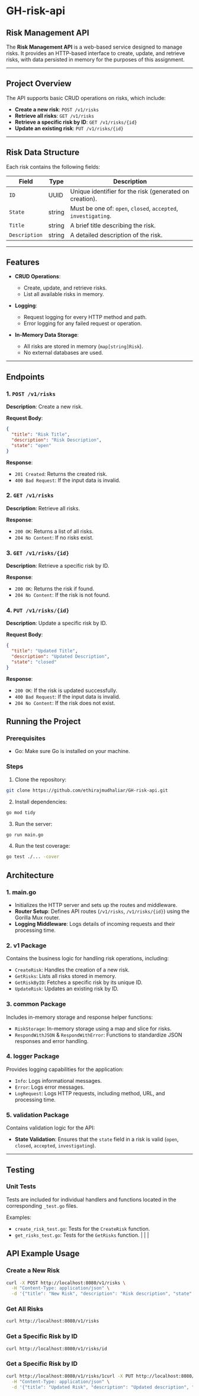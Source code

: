 # GH-risk-api

## Risk Management API

The **Risk Management API** is a web-based service designed to manage risks. It provides an HTTP-based interface to create, update, and retrieve risks, with data persisted in memory for the purposes of this assignment.

---

## Project Overview

The API supports basic CRUD operations on risks, which include:

- **Create a new risk**: `POST /v1/risks`
- **Retrieve all risks**: `GET /v1/risks`
- **Retrieve a specific risk by ID**: `GET /v1/risks/{id}`
- **Update an existing risk**: `PUT /v1/risks/{id}`

---

## Risk Data Structure

Each risk contains the following fields:

| Field         | Type   | Description                                                    |
|---------------|--------|----------------------------------------------------------------|
| `ID`          | UUID   | Unique identifier for the risk (generated on creation).        |
| `State`       | string | Must be one of: `open`, `closed`, `accepted`, `investigating`. |
| `Title`       | string | A brief title describing the risk.                             |
| `Description` | string | A detailed description of the risk.                            |

---

## Features

- **CRUD Operations**:
  - Create, update, and retrieve risks.
  - List all available risks in memory.

- **Logging**:
  - Request logging for every HTTP method and path.
  - Error logging for any failed request or operation.

- **In-Memory Data Storage**:
  - All risks are stored in memory (`map[string]Risk`).
  - No external databases are used.

---

## Endpoints

### 1. `POST /v1/risks`

**Description**: Create a new risk.

**Request Body**:

```json
{
  "title": "Risk Title",
  "description": "Risk Description",
  "state": "open"
}
```

**Response**:

- `201 Created`: Returns the created risk.
- `400 Bad Request`: If the input data is invalid.

### 2. `GET /v1/risks`

**Description**: Retrieve all risks.

**Response**:

- `200 OK`: Returns a list of all risks.
- `204 No Content`: If no risks exist.

### 3. `GET /v1/risks/{id}`

**Description**: Retrieve a specific risk by ID.

**Response**:

- `200 OK`: Returns the risk if found.
- `204 No Content`: If the risk is not found.

### 4. `PUT /v1/risks/{id}`

**Description**: Update a specific risk by ID.

**Request Body**:

```json
{
  "title": "Updated Title",
  "description": "Updated Description",
  "state": "closed"
}
```

**Response**:

- `200 OK`: If the risk is updated successfully.
- `400 Bad Request`: If the input data is invalid.
- `204 No Content`: If the risk does not exist.

## Running the Project

### Prerequisites

- Go: Make sure Go is installed on your machine.

### Steps

1. Clone the repository:

```bash
git clone https://github.com/ethirajmudhaliar/GH-risk-api.git
```

2. Install dependencies:

```bash
go mod tidy
```

3. Run the server:

```bash
go run main.go
```

4. Run the test coverage:

```bash
go test ./... -cover
```

## Architecture

### 1. **main.go**

- Initializes the HTTP server and sets up the routes and middleware.
- **Router Setup**: Defines API routes (`/v1/risks`, `/v1/risks/{id}`) using the Gorilla Mux router.
- **Logging Middleware**: Logs details of incoming requests and their processing time.

### 2. **v1 Package**

Contains the business logic for handling risk operations, including:
- `CreateRisk`: Handles the creation of a new risk.
- `GetRisks`: Lists all risks stored in memory.
- `GetRiskByID`: Fetches a specific risk by its unique ID.
- `UpdateRisk`: Updates an existing risk by ID.

### 3. **common Package**

Includes in-memory storage and response helper functions:
- `RiskStorage`: In-memory storage using a map and slice for risks.
- `RespondWithJSON` & `RespondWithError`: Functions to standardize JSON responses and error handling.

### 4. **logger Package**

Provides logging capabilities for the application:
- `Info`: Logs informational messages.
- `Error`: Logs error messages.
- `LogRequest`: Logs HTTP requests, including method, URL, and processing time.

### 5. **validation Package**

Contains validation logic for the API:
- **State Validation**: Ensures that the `state` field in a risk is valid (`open`, `closed`, `accepted`, `investigating`).

---

## Testing

### Unit Tests

Tests are included for individual handlers and functions located in the corresponding `_test.go` files.

Examples:
- `create_risk_test.go`: Tests for the `CreateRisk` function.
- `get_risks_test.go`: Tests for the `GetRisks` function.
|
|
|

## API Example Usage

### Create a New Risk

```bash
curl -X POST http://localhost:8080/v1/risks \
  -H "Content-Type: application/json" \
  -d '{"title": "New Risk", "description": "Risk description", "state": "open"}'
```

### Get All Risks

```bash
curl http://localhost:8080/v1/risks
```

### Get a Specific Risk by ID

```bash
curl http://localhost:8080/v1/risks/id
```

### Get a Specific Risk by ID

```bash
curl http://localhost:8080/v1/risks/1curl -X PUT http://localhost:8080/v1/risks/id \
  -H "Content-Type: application/json" \
  -d '{"title": "Updated Risk", "description": "Updated description", "state": "closed"}'
```
